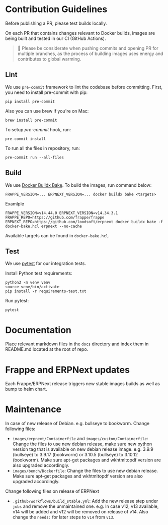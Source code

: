 # Contribution Guidelines

Before publishing a PR, please test builds locally.

On each PR that contains changes relevant to Docker builds, images are being built and tested in our CI (GitHub Actions).

> :evergreen_tree: Please be considerate when pushing commits and opening PR for multiple branches, as the process of building images uses energy and contributes to global warming.

## Lint

We use `pre-commit` framework to lint the codebase before committing.
First, you need to install pre-commit with pip:

```shell
pip install pre-commit
```

Also you can use brew if you're on Mac:

```shell
brew install pre-commit
```

To setup _pre-commit_ hook, run:

```shell
pre-commit install
```

To run all the files in repository, run:

```shell
pre-commit run --all-files
```

## Build

We use [Docker Buildx Bake](https://docs.docker.com/engine/reference/commandline/buildx_bake/). To build the images, run command below:

```shell
FRAPPE_VERSION=... ERPNEXT_VERSION=... docker buildx bake <targets>
```

Examlple
```shell
FRAPPE_VERSION=v14.44.0 ERPNEXT_VERSION=v14.34.3.1 FRAPPE_REPO=https://github.com/frappe/frappe ERPNEXT_REPO=https://github.com/loodsoft/erpnext docker buildx bake -f docker-bake.hcl erpnext --no-cache
```

Available targets can be found in `docker-bake.hcl`.

## Test

We use [pytest](https://pytest.org) for our integration tests.

Install Python test requirements:

```shell
python3 -m venv venv
source venv/bin/activate
pip install -r requirements-test.txt
```

Run pytest:

```shell
pytest
```

# Documentation

Place relevant markdown files in the `docs` directory and index them in README.md located at the root of repo.

# Frappe and ERPNext updates

Each Frappe/ERPNext release triggers new stable images builds as well as bump to helm chart.

# Maintenance

In case of new release of Debian. e.g. bullseye to bookworm. Change following files:

- `images/erpnext/Containerfile` and `images/custom/Containerfile`: Change the files to use new debian release, make sure new python version tag that is available on new debian release image. e.g. 3.9.9 (bullseye) to 3.9.17 (bookworm) or 3.10.5 (bullseye) to 3.10.12 (bookworm). Make sure apt-get packages and wkhtmltopdf version are also upgraded accordingly.
- `images/bench/Dockerfile`: Change the files to use new debian release. Make sure apt-get packages and wkhtmltopdf version are also upgraded accordingly.

Change following files on release of ERPNext

- `.github/workflows/build_stable.yml`: Add the new release step under `jobs` and remove the unmaintained one. e.g. In case v12, v13 available, v14 will be added and v12 will be removed on release of v14. Also change the `needs:` for later steps to `v14` from `v13`.

